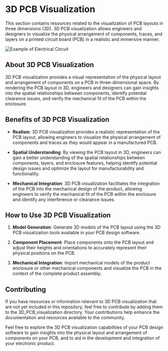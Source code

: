 # 3D PCB Visualization

This section contains resources related to the visualization of PCB layouts in three dimensions (3D). 3D PCB visualization allows engineers and designers to visualize the physical arrangement of components, traces, and layers on a printed circuit board (PCB) in a realistic and immersive manner.

<image src="https://fiverr-res.cloudinary.com/images/q_auto,f_auto/gigs/173416911/original/2507d209ce09f70f8811b7daf692c2f5ca9b4e55/pcb-design-of-any-type-with-3d-and-2d-images.jpg" alt="Example of Electrical Circuit">


## About 3D PCB Visualization

3D PCB visualization provides a visual representation of the physical layout and arrangement of components on a PCB in three-dimensional space. By rendering the PCB layout in 3D, engineers and designers can gain insights into the spatial relationships between components, identify potential clearance issues, and verify the mechanical fit of the PCB within the enclosure.

## Benefits of 3D PCB Visualization

- **Realism**: 3D PCB visualization provides a realistic representation of the PCB layout, allowing engineers to visualize the physical arrangement of components and traces as they would appear in a manufactured PCB.

- **Spatial Understanding**: By viewing the PCB layout in 3D, engineers can gain a better understanding of the spatial relationships between components, layers, and enclosure features, helping identify potential design issues and optimize the layout for manufacturability and functionality.

- **Mechanical Integration**: 3D PCB visualization facilitates the integration of the PCB into the mechanical design of the product, allowing engineers to verify the mechanical fit of the PCB within the enclosure and identify any interference or clearance issues.


## How to Use 3D PCB Visualization

1. **Model Generation**: Generate 3D models of the PCB layout using the 3D PCB visualization tools available in your PCB design software.

2. **Component Placement**: Place components onto the PCB layout and adjust their heights and orientations to accurately represent their physical positions on the PCB.

3. **Mechanical Integration**: Import mechanical models of the product enclosure or other mechanical components and visualize the PCB in the context of the complete product assembly.

## Contributing

If you have resources or information relevant to 3D PCB visualization that are not yet included in this repository, feel free to contribute by adding them to the 3D_PCB_visualization directory. Your contributions help enhance the documentation and resources available to the community.

Feel free to explore the 3D PCB visualization capabilities of your PCB design software to gain insights into the physical layout and arrangement of components on your PCB, and to aid in the development and integration of your electronic product.
